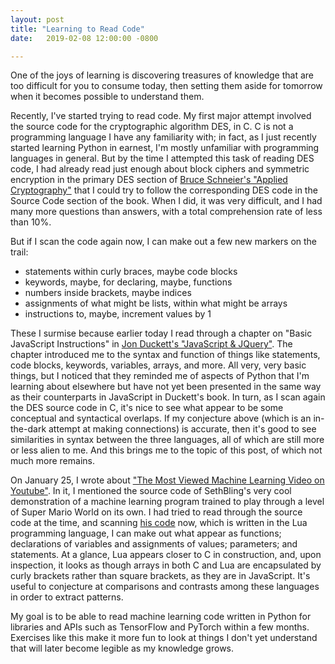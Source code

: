 ```yaml
---
layout: post
title: "Learning to Read Code"
date:   2019-02-08 12:00:00 -0800

---
```

One of the joys of learning is discovering treasures of knowledge that are too difficult for you to consume today, then setting them aside for tomorrow when it becomes possible to understand them.

Recently, I've started trying to read code. My first major attempt involved the source code for the cryptographic algorithm DES, in C. C is not a programming language I have any familiarity with; in fact, as I just recently started learning Python in earnest, I'm mostly unfamiliar with programming languages in general. But by the time I attempted this task of reading DES code, I had already read just enough about block ciphers and symmetric encryption in the primary DES section of [Bruce Schneier's "Applied Cryptography"](https://www.schneier.com/books/applied_cryptography/) that I could try to follow the corresponding DES code in the Source Code section of the book. When I did, it was very difficult, and I had many more questions than answers, with a total comprehension rate of less than 10%.

But if I scan the code again now, I can make out a few new markers on the trail:

- statements within curly braces, maybe code blocks
- keywords, maybe, for declaring, maybe, functions
- numbers inside brackets, maybe indices
- assignments of what might be lists, within what might be arrays
- instructions to, maybe, increment values by 1

These I surmise because earlier today I read through a chapter on "Basic JavaScript Instructions" in [Jon Duckett's "JavaScript & JQuery"](http://javascriptbook.com/). The chapter introduced me to the syntax and function of things like statements, code blocks, keywords, variables, arrays, and more. All very, very basic things, but I noticed that they reminded me of aspects of Python that I'm learning about elsewhere but have not yet been presented in the same way as their counterparts in JavaScript in Duckett's book. In turn, as I scan again the DES source code in C, it's nice to see what appear to be some conceptual and syntactical overlaps. If my conjecture above (which is an in-the-dark attempt at making connections) is accurate, then it's good to see similarities in syntax between the three languages, all of which are still more or less alien to me. And this brings me to the topic of this post, of which not much more remains.

On January 25, I wrote about ["The Most Viewed Machine Learning Video on Youtube"](https://ahumanlearningmachinelearning.com/2019/01/25/the-most-viewed-machine-learning-youtube-video/). In it, I mentioned the source code of SethBling's very cool demonstration of a machine learning program trained to play through a level of Super Mario World on its own. I had tried to read through the source code at the time, and scanning [his code](https://pastebin.com/ZZmSNaHX) now, which is written in the Lua programming language, I can make out what appear as functions; declarations of variables and assignments of values; parameters; and statements. At a glance, Lua appears closer to C in construction, and, upon inspection, it looks as though arrays in both C and Lua are encapsulated by curly brackets rather than square brackets, as they are in JavaScript. It's useful to conjecture at comparisons and contrasts among these languages in order to extract patterns.

My goal is to be able to read machine learning code written in Python for libraries and APIs such as TensorFlow and PyTorch within a few months. Exercises like this make it more fun to look at things I don't yet understand that will later become legible as my knowledge grows.
